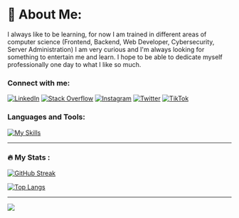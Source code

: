 # 💫 About Me:
I always like to be learning, for now I am trained in different areas of computer science (Frontend, Backend, Web Developer, Cybersecurity, Server Administration) I am very curious and I'm always looking for something to entertain me and learn. I hope to be able to dedicate myself professionally one day to what I like so much.

### Connect with me:
[![LinkedIn](https://img.shields.io/badge/LinkedIn-%230077B5.svg?logo=linkedin&logoColor=white)](https://linkedin.com/in/sebascm)
[![Stack Overflow](https://img.shields.io/badge/-Stackoverflow-FE7A16?logo=stack-overflow&logoColor=white)](https://stackoverflow.com/users/22866536)
[![Instagram](https://img.shields.io/badge/Instagram-%23E4405F.svg?logo=Instagram&logoColor=white)](https://instagram.com/_sebascm_)
[![Twitter](https://img.shields.io/badge/Twitter-%231DA1F2.svg?logo=Twitter&logoColor=white)](https://twitter.com/_sebascm_)
[![TikTok](https://img.shields.io/badge/TikTok-%23000000.svg?logo=TikTok&logoColor=white)](https://tiktok.com/@__sebascm__)

### Languages and Tools:
[![My Skills](https://skillicons.dev/icons?i=html,css,js,py,php,powershell,bash,react,laravel,nodejs,wordpress,mysql,mongodb,firebase,netlify,docker,aws,azure,git,figma,vscode,atom)](https://skillicons.dev)

---

### :fire: My Stats :
[![GitHub Streak](https://github-readme-streak-stats.herokuapp.com?user=sebascm-dev&theme=dark&hide_border=true&locale=es&card_width=1000&card_height=250)](https://git.io/streak-stats)

[![Top Langs](https://github-readme-stats.vercel.app/api/top-langs/?username=sebascm-dev&layout=compact&theme=dark&hide_border=true&locale=es&card_width=1000&card_height=250)](https://github.com/anuraghazra/github-readme-stats)

---

[![](https://visitcount.itsvg.in/api?id=sebascm-dev&icon=0&color=3)](https://visitcount.itsvg.in)
